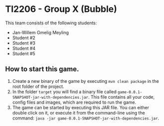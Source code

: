 # TI2206 - Group X (Bubble)

This team consists of the following students:

* Jan-Willem Gmelig Meyling
* Student #2
* Student #3
* Student #4
* Student #5

## How to start this game.

1. Create a new binary of the game by executing `mvn clean package` in the root folder of the project.
2. In the folder `target` you will find a binary file called `game-0.0.1-SNAPSHOT-jar-with-dependencies.jar`. This file contains all your code, config files and images, which are required to run the game.
3. The game can be started by executing this JAR file. You can either double click on it, or execute it from the command-line using the command: `java -jar game-0.0.1-SNAPSHOT-jar-with-dependencies.jar`.
